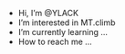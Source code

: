 - Hi, I’m @YLACK
- I’m interested in MT.climb
- I’m currently learning ...
- How to reach me ...

<!---
YLACK/YLACK is a ✨ special ✨ repository because its `README.md` (this file) appears on your GitHub profile.
You can click the Preview link to take a look at your changes.
--->
